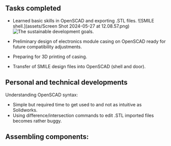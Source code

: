 ## Tasks completed
- Learned basic skills in OpenSCAD and exporting .STL files.
![SMILE shell.](assets/Screen Shot 2024-05-27 at 12.08.57.png)
![The sustainable development goals.](assets/SDG_source_UN.org.svg)

- Preliminary design of electronics module casing on OpenSCAD ready for future compatibility adjustments.

- Preparing for 3D printing of casing.
- Transfer of SMILE design files into OpenSCAD (shell and door).


## Personal and technical developments
Understanding OpenSCAD syntax:
- Simple but required time to get used to and not as intuitive as Solidworks.
- Using difference/intersection commands to edit .STL imported files becomes rather buggy.

Assembling components:
- 
